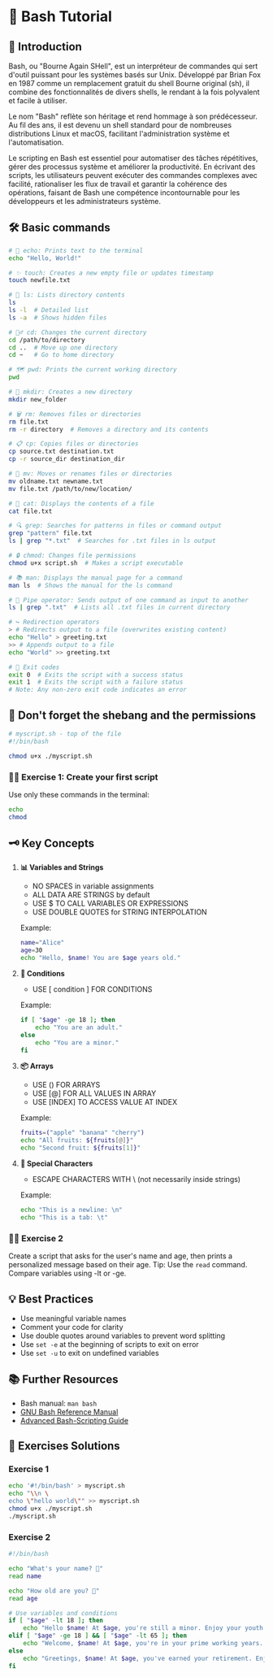 # 🐚 Bash Tutorial

## 📜 Introduction

Bash, ou "Bourne Again SHell", est un interpréteur de commandes qui sert d'outil puissant pour les systèmes basés sur Unix. Développé par Brian Fox en 1987 comme un remplacement gratuit du shell Bourne original (sh), il combine des fonctionnalités de divers shells, le rendant à la fois polyvalent et facile à utiliser.

Le nom "Bash" reflète son héritage et rend hommage à son prédécesseur. Au fil des ans, il est devenu un shell standard pour de nombreuses distributions Linux et macOS, facilitant l'administration système et l'automatisation.

Le scripting en Bash est essentiel pour automatiser des tâches répétitives, gérer des processus système et améliorer la productivité. En écrivant des scripts, les utilisateurs peuvent exécuter des commandes complexes avec facilité, rationaliser les flux de travail et garantir la cohérence des opérations, faisant de Bash une compétence incontournable pour les développeurs et les administrateurs système.

## 🛠️ Basic commands

```bash
# 📢 echo: Prints text to the terminal
echo "Hello, World!"

# ✨ touch: Creates a new empty file or updates timestamp
touch newfile.txt

# 📂 ls: Lists directory contents
ls
ls -l  # Detailed list
ls -a  # Shows hidden files

# 🚶‍♂️ cd: Changes the current directory
cd /path/to/directory
cd ..  # Move up one directory
cd ~   # Go to home directory

# 🗺️ pwd: Prints the current working directory
pwd

# 📁 mkdir: Creates a new directory
mkdir new_folder

# 🗑️ rm: Removes files or directories
rm file.txt
rm -r directory  # Removes a directory and its contents

# 📋 cp: Copies files or directories
cp source.txt destination.txt
cp -r source_dir destination_dir

# 🚚 mv: Moves or renames files or directories
mv oldname.txt newname.txt
mv file.txt /path/to/new/location/

# 📖 cat: Displays the contents of a file
cat file.txt

# 🔍 grep: Searches for patterns in files or command output
grep "pattern" file.txt
ls | grep "*.txt"  # Searches for .txt files in ls output

# 🔒 chmod: Changes file permissions
chmod u+x script.sh  # Makes a script executable

# 📚 man: Displays the manual page for a command
man ls  # Shows the manual for the ls command

# 🔗 Pipe operator: Sends output of one command as input to another
ls | grep ".txt"  # Lists all .txt files in current directory

# ↪️ Redirection operators
> # Redirects output to a file (overwrites existing content)
echo "Hello" > greeting.txt
>> # Appends output to a file
echo "World" >> greeting.txt

# 🚪 Exit codes
exit 0  # Exits the script with a success status
exit 1  # Exits the script with a failure status
# Note: Any non-zero exit code indicates an error
```

## 🚀 Don't forget the shebang and the permissions

```bash
# myscript.sh - top of the file
#!/bin/bash
```

```bash
chmod u+x ./myscript.sh
```

### 🏋️‍♀️ Exercise 1: Create your first script

Use only these commands in the terminal:

```sh
echo
chmod
```

## 🗝️ Key Concepts

1. **📊 Variables and Strings**

   - NO SPACES in variable assignments
   - ALL DATA ARE STRINGS by default
   - USE $ TO CALL VARIABLES OR EXPRESSIONS
   - USE DOUBLE QUOTES for STRING INTERPOLATION

   Example:

   ```bash
   name="Alice"
   age=30
   echo "Hello, $name! You are $age years old."
   ```

2. **🔀 Conditions**

   - USE [ condition ] FOR CONDITIONS

   Example:

   ```bash
   if [ "$age" -ge 18 ]; then
       echo "You are an adult."
   else
       echo "You are a minor."
   fi
   ```

3. **📦 Arrays**

   - USE () FOR ARRAYS
   - USE [@] FOR ALL VALUES IN ARRAY
   - USE [INDEX] TO ACCESS VALUE AT INDEX

   Example:

   ```bash
   fruits=("apple" "banana" "cherry")
   echo "All fruits: ${fruits[@]}"
   echo "Second fruit: ${fruits[1]}"
   ```

4. **🔣 Special Characters**

   - ESCAPE CHARACTERS WITH \ (not necessarily inside strings)

   Example:

   ```bash
   echo "This is a newline: \n"
   echo "This is a tab: \t"
   ```

### 🏋️‍♀️ Exercise 2

Create a script that asks for the user's name and age, then prints a personalized message based on their age.
Tip: Use the `read` command. Compare variables using -lt or -ge.

## 💡 Best Practices

- Use meaningful variable names
- Comment your code for clarity
- Use double quotes around variables to prevent word splitting
- Use `set -e` at the beginning of scripts to exit on error
- Use `set -u` to exit on undefined variables

## 📚 Further Resources

- Bash manual: `man bash`
- [GNU Bash Reference Manual](https://www.gnu.org/software/bash/manual/bash.html)
- [Advanced Bash-Scripting Guide](https://tldp.org/LDP/abs/html/)

## 🎯 Exercises Solutions

### Exercise 1

```bash
echo '#!/bin/bash' > myscript.sh
echo "\\n \
echo \"hello world\"" >> myscript.sh
chmod u+x ./myscript.sh
./myscript.sh
```

### Exercise 2

```bash
#!/bin/bash

echo "What's your name? 👋"
read name

echo "How old are you? 🎂"
read age

# Use variables and conditions
if [ "$age" -lt 18 ]; then
    echo "Hello $name! At $age, you're still a minor. Enjoy your youth! 🌟"
elif [ "$age" -ge 18 ] && [ "$age" -lt 65 ]; then
    echo "Welcome, $name! At $age, you're in your prime working years. 💼"
else
    echo "Greetings, $name! At $age, you've earned your retirement. Enjoy! 🏖️"
fi
```
